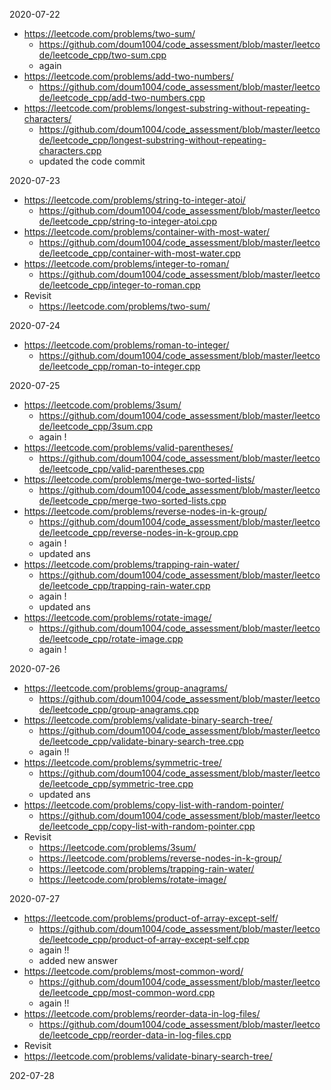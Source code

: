 2020-07-22
- https://leetcode.com/problems/two-sum/
  - https://github.com/doum1004/code_assessment/blob/master/leetcode/leetcode_cpp/two-sum.cpp
  - again
- https://leetcode.com/problems/add-two-numbers/
  - https://github.com/doum1004/code_assessment/blob/master/leetcode/leetcode_cpp/add-two-numbers.cpp
- https://leetcode.com/problems/longest-substring-without-repeating-characters/
  - https://github.com/doum1004/code_assessment/blob/master/leetcode/leetcode_cpp/longest-substring-without-repeating-characters.cpp
  - updated the code commit
  
2020-07-23
- https://leetcode.com/problems/string-to-integer-atoi/
  - https://github.com/doum1004/code_assessment/blob/master/leetcode/leetcode_cpp/string-to-integer-atoi.cpp
- https://leetcode.com/problems/container-with-most-water/
  - https://github.com/doum1004/code_assessment/blob/master/leetcode/leetcode_cpp/container-with-most-water.cpp
- https://leetcode.com/problems/integer-to-roman/
  - https://github.com/doum1004/code_assessment/blob/master/leetcode/leetcode_cpp/integer-to-roman.cpp
- Revisit
  - https://leetcode.com/problems/two-sum/


2020-07-24
- https://leetcode.com/problems/roman-to-integer/
  - https://github.com/doum1004/code_assessment/blob/master/leetcode/leetcode_cpp/roman-to-integer.cpp
  
  
2020-07-25
- https://leetcode.com/problems/3sum/
  - https://github.com/doum1004/code_assessment/blob/master/leetcode/leetcode_cpp/3sum.cpp
  - again !
- https://leetcode.com/problems/valid-parentheses/
  - https://github.com/doum1004/code_assessment/blob/master/leetcode/leetcode_cpp/valid-parentheses.cpp
- https://leetcode.com/problems/merge-two-sorted-lists/
  - https://github.com/doum1004/code_assessment/blob/master/leetcode/leetcode_cpp/merge-two-sorted-lists.cpp
- https://leetcode.com/problems/reverse-nodes-in-k-group/
  - https://github.com/doum1004/code_assessment/blob/master/leetcode/leetcode_cpp/reverse-nodes-in-k-group.cpp
  - again !
  - updated ans 
- https://leetcode.com/problems/trapping-rain-water/
  - https://github.com/doum1004/code_assessment/blob/master/leetcode/leetcode_cpp/trapping-rain-water.cpp
  - again !
  - updated ans
- https://leetcode.com/problems/rotate-image/
  - https://github.com/doum1004/code_assessment/blob/master/leetcode/leetcode_cpp/rotate-image.cpp
  - again !

2020-07-26
- https://leetcode.com/problems/group-anagrams/
  - https://github.com/doum1004/code_assessment/blob/master/leetcode/leetcode_cpp/group-anagrams.cpp
- https://leetcode.com/problems/validate-binary-search-tree/
  - https://github.com/doum1004/code_assessment/blob/master/leetcode/leetcode_cpp/validate-binary-search-tree.cpp
  - again !!
- https://leetcode.com/problems/symmetric-tree/
  - https://github.com/doum1004/code_assessment/blob/master/leetcode/leetcode_cpp/symmetric-tree.cpp
  - updated ans
- https://leetcode.com/problems/copy-list-with-random-pointer/
  - https://github.com/doum1004/code_assessment/blob/master/leetcode/leetcode_cpp/copy-list-with-random-pointer.cpp
- Revisit
  - https://leetcode.com/problems/3sum/
  - https://leetcode.com/problems/reverse-nodes-in-k-group/
  - https://leetcode.com/problems/trapping-rain-water/
  - https://leetcode.com/problems/rotate-image/

2020-07-27
- https://leetcode.com/problems/product-of-array-except-self/
  - https://github.com/doum1004/code_assessment/blob/master/leetcode/leetcode_cpp/product-of-array-except-self.cpp
  - again !!
  - added new answer
- https://leetcode.com/problems/most-common-word/
  - https://github.com/doum1004/code_assessment/blob/master/leetcode/leetcode_cpp/most-common-word.cpp
  - again !!  
- https://leetcode.com/problems/reorder-data-in-log-files/
  - https://github.com/doum1004/code_assessment/blob/master/leetcode/leetcode_cpp/reorder-data-in-log-files.cpp
- Revisit
- https://leetcode.com/problems/validate-binary-search-tree/

202-07-28
